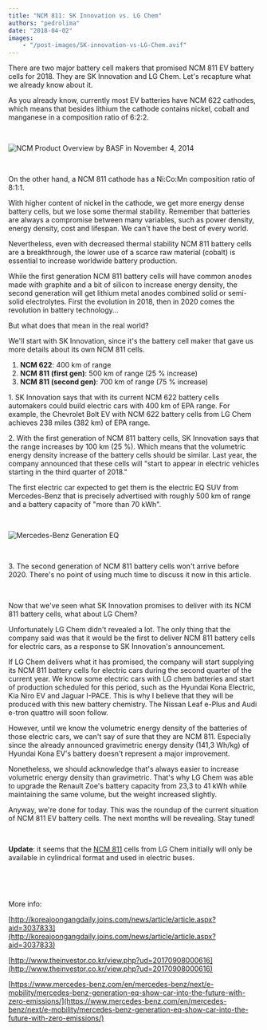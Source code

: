 ```yaml
---
title: "NCM 811: SK Innovation vs. LG Chem"
authors: "pedrolima"
date: "2018-04-02"
images: 
    - "/post-images/SK-innovation-vs-LG-Chem.avif"
---
```


There are two major battery cell makers that promised NCM 811 EV battery cells for 2018. They are SK Innovation and LG Chem. Let's recapture what we already know about it.

As you already know, currently most EV batteries have NCM 622 cathodes, which means that besides lithium the cathode contains nickel, cobalt and manganese in a composition ratio of 6:2:2.

 

![NCM Product Overview by BASF in November 4, 2014](post-images/ncm-product-overview-by-basf-in-november-4-2014.avif)

 

On the other hand, a NCM 811 cathode has a Ni:Co:Mn composition ratio of 8:1:1.

With higher content of nickel in the cathode, we get more energy dense battery cells, but we lose some thermal stability. Remember that batteries are always a compromise between many variables, such as power density, energy density, cost and lifespan. We can't have the best of every world.

Nevertheless, even with decreased thermal stability NCM 811 battery cells are a breakthrough, the lower use of a scarce raw material (cobalt) is essential to increase worldwide battery production.

While the first generation NCM 811 battery cells will have common anodes made with graphite and a bit of silicon to increase energy density, the second generation will get lithium metal anodes combined solid or semi-solid electrolytes. First the evolution in 2018, then in 2020 comes the revolution in battery technology...

But what does that mean in the real world?

We'll start with SK Innovation, since it's the battery cell maker that gave us more details about its own NCM 811 cells.

1. **NCM 622**: 400 km of range
2. **NCM 811 (first gen)**: 500 km of range (25 % increase)
3. **NCM 811 (second gen)**: 700 km of range (75 % increase)

1\. SK Innovation says that with its current NCM 622 battery cells automakers could build electric cars with 400 km of EPA range. For example, the Chevrolet Bolt EV with NCM 622 battery cells from LG Chem achieves 238 miles (382 km) of EPA range.

2\. With the first generation of NCM 811 battery cells, SK Innovation says that the range increases by 100 km (25 %). Which means that the volumetric energy density increase of the battery cells should be similar. Last year, the company announced that these cells will "start to appear in electric vehicles starting in the third quarter of 2018."

The first electric car expected to get them is the electric EQ SUV from Mercedes-Benz that is precisely advertised with roughly 500 km of range and a battery capacity of "more than 70 kWh".

 

![Mercedes-Benz Generation EQ](post-images/mercedes-benz-generation-eq.avif)

 

3\. The second generation of NCM 811 battery cells won't arrive before 2020. There's no point of using much time to discuss it now in this article.

 

Now that we've seen what SK Innovation promises to deliver with its NCM 811 battery cells, what about LG Chem?

Unfortunately LG Chem didn't revealed a lot. The only thing that the company said was that it would be the first to deliver NCM 811 battery cells for electric cars, as a response to SK Innovation's announcement.

If LG Chem delivers what it has promised, the company will start supplying its NCM 811 battery cells for electric cars during the second quarter of the current year. We know some electric cars with LG chem batteries and start of production scheduled for this period, such as the Hyundai Kona Electric, Kia Niro EV and Jaguar I-PACE. This is why I believe that they will be produced with this new battery chemistry. The Nissan Leaf e-Plus and Audi e-tron quattro will soon follow.

However, until we know the volumetric energy density of the batteries of those electric cars, we can't say of sure that they are NCM 811. Especially since the already announced gravimetric energy density (141,3 Wh/kg) of Hyundai Kona EV's battery doesn't represent a major improvement.

Nonetheless, we should acknowledge that's always easier to increase volumetric energy density than gravimetric. That's why LG Chem was able to upgrade the Renault Zoe's battery capacity from 23,3 to 41 kWh while maintaining the same volume, but the weight increased slightly.

Anyway, we're done for today. This was the roundup of the current situation of NCM 811 EV battery cells. The next months will be revealing. Stay tuned!

 

**Update**: it seems that the [NCM 811](/2018/05/09/most-advanced-battery-cells/) cells from LG Chem initially will only be available in cylindrical format and used in electric buses.

 

 

More info:

[http://koreajoongangdaily.joins.com/news/article/article.aspx?aid=3037833](http://koreajoongangdaily.joins.com/news/article/article.aspx?aid=3037833)

[http://www.theinvestor.co.kr/view.php?ud=20170908000616](http://www.theinvestor.co.kr/view.php?ud=20170908000616)

[https://www.mercedes-benz.com/en/mercedes-benz/next/e-mobility/mercedes-benz-generation-eq-show-car-into-the-future-with-zero-emissions/](https://www.mercedes-benz.com/en/mercedes-benz/next/e-mobility/mercedes-benz-generation-eq-show-car-into-the-future-with-zero-emissions/)
